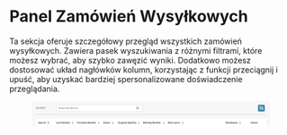 # Panel Zamówień Wysyłkowych

Ta sekcja oferuje szczegółowy przegląd wszystkich zamówień wysyłkowych. Zawiera pasek wyszukiwania z różnymi filtrami, które możesz wybrać, aby szybko zawęzić wyniki. Dodatkowo możesz dostosować układ nagłówków kolumn, korzystając z funkcji przeciągnij i upuść, aby uzyskać bardziej spersonalizowane doświadczenie przeglądania.

<figure><img src="../../.gitbook/assets/shipment-order-dashboard.png" alt=""><figcaption></figcaption></figure>
